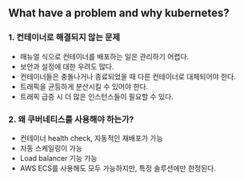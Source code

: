 ## What have a problem and why kubernetes?

### 1. 컨테이너로 해결되지 않는 문제

* 매뉴얼 식으로 컨테이너를 배포하는 일은 관리하기 어렵다.
* 보안과 설정에 대한 우려도 많다.
* 컨테이너들은 충돌나거나 종료되었을 때 다른 컨테이너로 대체되어야 한다.
* 트래픽을 균등하게 분산시킬 수 있어야 한다.
* 트래픽 급증 시 더 많은 인스턴스들이 필요할 수 있다.

### 2. 왜 쿠버네티스를 사용해야 하는가?

* 컨테이너 health check, 자동적인 재배포가 가능
* 자동 스케일링이 가능
* Load balancer 기능 가능
* AWS ECS를 사용해도 모두 가능하지만, 특정 솔루션에만 한정된다. 